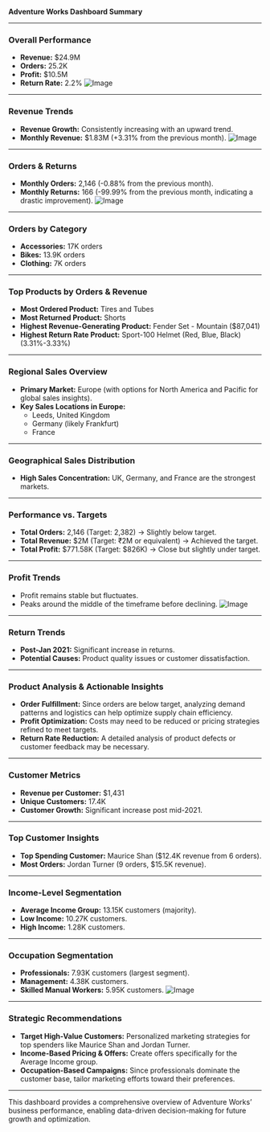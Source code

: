 **Adventure Works Dashboard Summary**

---

### **Overall Performance**
- **Revenue:** $24.9M
- **Orders:** 25.2K
- **Profit:** $10.5M
- **Return Rate:** 2.2%
![Image](https://github.com/user-attachments/assets/54fff3e0-72f1-4be3-9e5f-409279dce3da)
---

### **Revenue Trends**
- **Revenue Growth:** Consistently increasing with an upward trend.
- **Monthly Revenue:** $1.83M (+3.31% from the previous month).
![Image](https://github.com/user-attachments/assets/8de56f5e-7f9f-4b3a-9be1-ad5e317f6b9c)
---

### **Orders & Returns**
- **Monthly Orders:** 2,146 (-0.88% from the previous month).
- **Monthly Returns:** 166 (-99.99% from the previous month, indicating a drastic improvement).
![Image](https://github.com/user-attachments/assets/eb2a47b1-3e88-4642-be73-b616a4213c41)
---

### **Orders by Category**
- **Accessories:** 17K orders
- **Bikes:** 13.9K orders
- **Clothing:** 7K orders

---

### **Top Products by Orders & Revenue**
- **Most Ordered Product:** Tires and Tubes
- **Most Returned Product:** Shorts
- **Highest Revenue-Generating Product:** Fender Set - Mountain ($87,041)
- **Highest Return Rate Product:** Sport-100 Helmet (Red, Blue, Black) (3.31%-3.33%)

---

### **Regional Sales Overview**
- **Primary Market:** Europe (with options for North America and Pacific for global sales insights).
- **Key Sales Locations in Europe:**
  - Leeds, United Kingdom
  - Germany (likely Frankfurt)
  - France

---

### **Geographical Sales Distribution**
- **High Sales Concentration:** UK, Germany, and France are the strongest markets.

---

### **Performance vs. Targets**
- **Total Orders:** 2,146 (Target: 2,382) → Slightly below target.
- **Total Revenue:** $2M (Target: ₹2M or equivalent) → Achieved the target.
- **Total Profit:** $771.58K (Target: $826K) → Close but slightly under target.

---

### **Profit Trends**
- Profit remains stable but fluctuates.
- Peaks around the middle of the timeframe before declining.
![Image](https://github.com/user-attachments/assets/d3b076fb-2638-4736-938d-79a0b7876be3)
---

### **Return Trends**
- **Post-Jan 2021:** Significant increase in returns.
- **Potential Causes:** Product quality issues or customer dissatisfaction.

---

### **Product Analysis & Actionable Insights**
- **Order Fulfillment:** Since orders are below target, analyzing demand patterns and logistics can help optimize supply chain efficiency.
- **Profit Optimization:** Costs may need to be reduced or pricing strategies refined to meet targets.
- **Return Rate Reduction:** A detailed analysis of product defects or customer feedback may be necessary.

---

### **Customer Metrics**
- **Revenue per Customer:** $1,431
- **Unique Customers:** 17.4K
- **Customer Growth:** Significant increase post mid-2021.

---

### **Top Customer Insights**
- **Top Spending Customer:** Maurice Shan ($12.4K revenue from 6 orders).
- **Most Orders:** Jordan Turner (9 orders, $15.5K revenue).

---

### **Income-Level Segmentation**
- **Average Income Group:** 13.15K customers (majority).
- **Low Income:** 10.27K customers.
- **High Income:** 1.28K customers.

---

### **Occupation Segmentation**
- **Professionals:** 7.93K customers (largest segment).
- **Management:** 4.38K customers.
- **Skilled Manual Workers:** 5.95K customers.
![Image](https://github.com/user-attachments/assets/879c8f2f-7260-4e17-b0cb-d3f967572e1b)
---

### **Strategic Recommendations**
- **Target High-Value Customers:** Personalized marketing strategies for top spenders like Maurice Shan and Jordan Turner.
- **Income-Based Pricing & Offers:** Create offers specifically for the Average Income group.
- **Occupation-Based Campaigns:** Since professionals dominate the customer base, tailor marketing efforts toward their preferences.

---

This dashboard provides a comprehensive overview of Adventure Works’ business performance, enabling data-driven decision-making for future growth and optimization.

